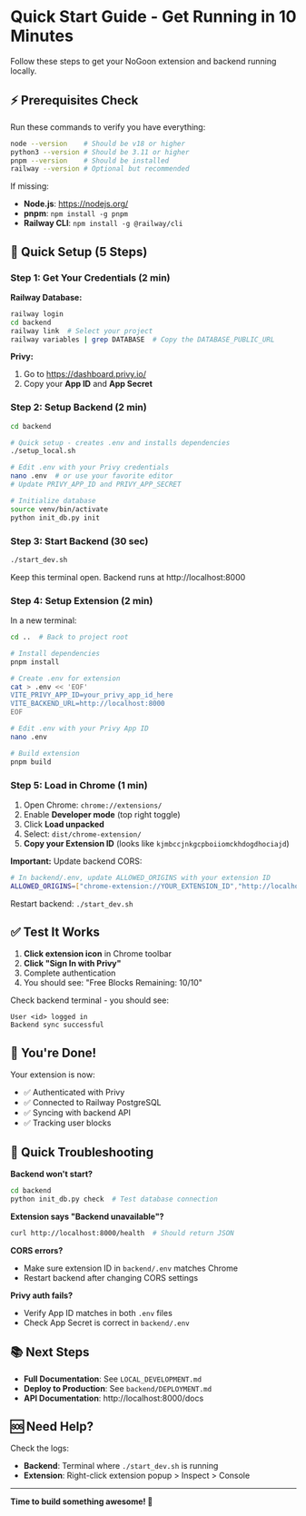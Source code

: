 # Quick Start Guide - Get Running in 10 Minutes

Follow these steps to get your NoGoon extension and backend running locally.

## ⚡ Prerequisites Check

Run these commands to verify you have everything:

```bash
node --version    # Should be v18 or higher
python3 --version # Should be 3.11 or higher
pnpm --version    # Should be installed
railway --version # Optional but recommended
```

If missing:
- **Node.js**: https://nodejs.org/
- **pnpm**: `npm install -g pnpm`
- **Railway CLI**: `npm install -g @railway/cli`

## 🚀 Quick Setup (5 Steps)

### Step 1: Get Your Credentials (2 min)

**Railway Database:**
```bash
railway login
cd backend
railway link  # Select your project
railway variables | grep DATABASE  # Copy the DATABASE_PUBLIC_URL
```

**Privy:**
1. Go to https://dashboard.privy.io/
2. Copy your **App ID** and **App Secret**

### Step 2: Setup Backend (2 min)

```bash
cd backend

# Quick setup - creates .env and installs dependencies
./setup_local.sh

# Edit .env with your Privy credentials
nano .env  # or use your favorite editor
# Update PRIVY_APP_ID and PRIVY_APP_SECRET

# Initialize database
source venv/bin/activate
python init_db.py init
```

### Step 3: Start Backend (30 sec)

```bash
./start_dev.sh
```

Keep this terminal open. Backend runs at http://localhost:8000

### Step 4: Setup Extension (2 min)

In a new terminal:

```bash
cd ..  # Back to project root

# Install dependencies
pnpm install

# Create .env for extension
cat > .env << 'EOF'
VITE_PRIVY_APP_ID=your_privy_app_id_here
VITE_BACKEND_URL=http://localhost:8000
EOF

# Edit .env with your Privy App ID
nano .env

# Build extension
pnpm build
```

### Step 5: Load in Chrome (1 min)

1. Open Chrome: `chrome://extensions/`
2. Enable **Developer mode** (top right toggle)
3. Click **Load unpacked**
4. Select: `dist/chrome-extension/`
5. **Copy your Extension ID** (looks like `kjmbccjnkgcpboiiomckhdogdhociajd`)

**Important:** Update backend CORS:

```bash
# In backend/.env, update ALLOWED_ORIGINS with your extension ID
ALLOWED_ORIGINS=["chrome-extension://YOUR_EXTENSION_ID","http://localhost:8000"]
```

Restart backend: `./start_dev.sh`

## ✅ Test It Works

1. **Click extension icon** in Chrome toolbar
2. **Click "Sign In with Privy"**
3. Complete authentication
4. You should see: "Free Blocks Remaining: 10/10"

Check backend terminal - you should see:
```
User <id> logged in
Backend sync successful
```

## 🎯 You're Done!

Your extension is now:
- ✅ Authenticated with Privy
- ✅ Connected to Railway PostgreSQL
- ✅ Syncing with backend API
- ✅ Tracking user blocks

## 🐛 Quick Troubleshooting

**Backend won't start?**
```bash
cd backend
python init_db.py check  # Test database connection
```

**Extension says "Backend unavailable"?**
```bash
curl http://localhost:8000/health  # Should return JSON
```

**CORS errors?**
- Make sure extension ID in `backend/.env` matches Chrome
- Restart backend after changing CORS settings

**Privy auth fails?**
- Verify App ID matches in both `.env` files
- Check App Secret is correct in `backend/.env`

## 📚 Next Steps

- **Full Documentation**: See `LOCAL_DEVELOPMENT.md`
- **Deploy to Production**: See `backend/DEPLOYMENT.md`
- **API Documentation**: http://localhost:8000/docs

## 🆘 Need Help?

Check the logs:
- **Backend**: Terminal where `./start_dev.sh` is running
- **Extension**: Right-click extension popup > Inspect > Console

---

**Time to build something awesome! 🎉**

